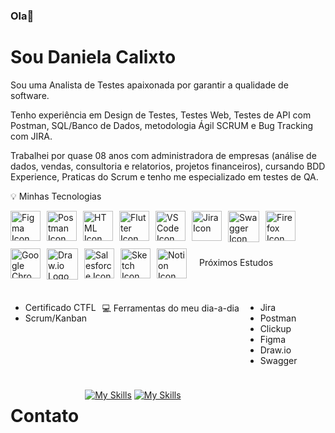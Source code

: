 ### Ola👋  

# Sou Daniela Calixto

Sou uma Analista de Testes apaixonada por garantir a qualidade de software. 

Tenho experiência em Design de Testes, Testes Web, Testes de API com Postman, SQL/Banco de Dados, metodologia Ágil SCRUM e Bug Tracking com JIRA. 

Trabalhei por quase 08 anos com administradora de empresas (análise de dados, vendas, consultoria e relatorios, projetos financeiros), cursando BDD Experience, Praticas do Scrum e tenho me especializado em testes de QA.

💡 Minhas Tecnologias  

<div style="display: flex; flex-wrap: wrap; gap: 10px;">
  <a href="https://figma.com/" target="_blank">
    <img src="https://skillicons.dev/icons?i=figma" alt="Figma Icon" width="48" height="48">
  </a>
  <a href="https://www.postman.com/" target="_blank">
    <img src="https://skillicons.dev/icons?i=postman" alt="Postman Icon" width="48" height="48">
  </a>
  <a href="https://www.postman.com/" target="_blank">
    <img src="https://skillicons.dev/icons?i=html" alt="HTML Icon" width="48" height="48">
  </a>
  <a href="https://www.flutter.com/" target="_blank">
    <img src="https://skillicons.dev/icons?i=flutter" alt="Flutter Icon" width="48" height="48">
  </a>
  <a href="https://code.visualstudio.com/download" target="_blank">
    <img src="https://skillicons.dev/icons?i=vscode" alt="VS Code Icon" width="48" height="48">
  </a>
  <a href="https://www.atlassian.com/software/jira" target="_blank">
    <img src="https://cdn.jsdelivr.net/gh/devicons/devicon@latest/icons/jira/jira-original.svg" alt="Jira Icon" width="48" height="48" title="Visit Jira website">
  </a>
  <img src="https://cdn.jsdelivr.net/gh/devicons/devicon@latest/icons/swagger/swagger-original.svg" height="50" width="50" alt="Swagger Icon">
  <a href="https://www.mozilla.org/firefox/new/" target="_blank">
    <img src="https://cdn.jsdelivr.net/gh/devicons/devicon@latest/icons/firefox/firefox-original.svg" alt="Firefox Icon" width="48" height="48" title="Visit Firefox website">
  </a>
  <a href="https://www.google.com/chrome/" target="_blank">
    <img src="https://cdn.jsdelivr.net/gh/devicons/devicon@latest/icons/google/google-original.svg" alt="Google Chrome Icon" width="48" height="48" title="Visit Google Chrome website">
  </a>
  <img src="https://static-00.iconduck.com/assets.00/file-type-drawio-icon-2048x2048-dxjfklgq.png" alt="Draw.io Logo" height="50" width="50">
  <img src="https://cdn.jsdelivr.net/gh/devicons/devicon@latest/icons/salesforce/salesforce-original.svg" width="48" height="48" alt="Salesforce Icon">
  <img src="https://cdn.jsdelivr.net/gh/devicons/devicon@latest/icons/sketch/sketch-original.svg" width="48" height="48" alt="Sketch Icon">
  <img src="https://cdn.jsdelivr.net/gh/devicons/devicon/icons/notion/notion-original.svg" width="48" height="48" alt="Notion Icon">


  <br><br>

  Próximos Estudos
- Certificado CTFL
- Scrum/Kanban
  
💻  Ferramentas do meu dia-a-dia
- Jira
- Postman
- Clickup
- Figma
- Draw.io
- Swagger

# Contato
[![My Skills](https://img.shields.io/badge/Gmail-D14836?style=for-the-badge&logo=gmail&logoColor=white)](mailto:daniela.calixto23@gmail.com)
[![My Skills](https://img.shields.io/badge/LinkedIn-0077B5?style=for-the-badge&logo=linkedin&logoColor=white)](https://www.linkedin.com/in/daniela-calixto/)

